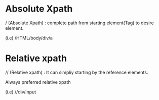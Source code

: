 # Absolute Xpath
/ (Absolute Xpath) : complete path from starting element(Tag) to desire element.

(i.e) /HTML/body/div/a

# Relative xpath
// (Relative xpath) : It can simpliy starting by the reference elements.

Always preferred relative xpath

(i.e) //div/input
